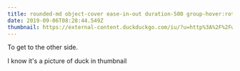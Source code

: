 ```yaml
---
title: rounded-md object-cover ease-in-out duration-500 group-hover:rotate-4 group-hover:scale-125 cursor-pointer w-full
date: 2019-09-06T08:28:44.549Z
thumbnail: https://external-content.duckduckgo.com/iu/?u=http%3A%2F%2Fwww.wallpapers13.com%2Fwp-content%2Fuploads%2F2015%2F12%2FNature-Lake-Bled.-Desktop-background-image.jpg&f=1&nofb=1&ipt=9a94fb536885752fbd45c665a847ab02f93924e1c8c7f8095585a52ed362cfe2&ipo=images
---
```

To get to the other side.

I know it's a picture of duck in thumbnail
